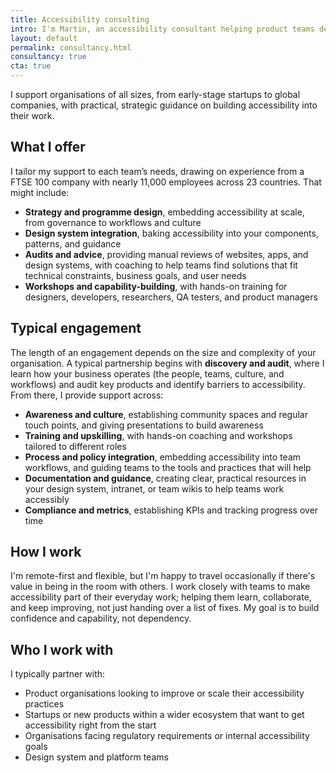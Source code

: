 ```yaml
---
title: Accessibility consulting
intro: I'm Martin, an accessibility consultant helping product teams design and build digital experiences that everyone can use.
layout: default
permalink: consultancy.html
consultancy: true
cta: true
---
```


I support organisations of all sizes, from early-stage startups to global companies, with practical, strategic guidance on building accessibility into their work.

## What I offer

I tailor my support to each team’s needs, drawing on experience from a FTSE 100 company with nearly 11,000 employees across 23 countries. That might include:

- <b>Strategy and programme design</b>, embedding accessibility at scale, from governance to workflows and culture
- <b>Design system integration</b>, baking accessibility into your components, patterns, and guidance
- <b>Audits and advice</b>, providing manual reviews of websites, apps, and design systems, with coaching to help teams find solutions that fit technical constraints, business goals, and user needs
- <b>Workshops and capability-building</b>, with hands-on training for designers, developers, researchers, QA testers, and product managers


## Typical engagement

The length of an engagement depends on the size and complexity of your organisation. A typical partnership begins with <b>discovery and audit</b>, where I learn how your business operates (the people, teams, culture, and workflows) and audit key products and identify barriers to accessibility. From there, I provide support across:

- <b>Awareness and culture</b>, establishing community spaces and regular touch points, and giving presentations to build awareness
- <b>Training and upskilling</b>, with hands-on coaching and workshops tailored to different roles
- <b>Process and policy integration</b>, embedding accessibility into team workflows, and guiding teams to the tools and practices that will help
- <b>Documentation and guidance</b>, creating clear, practical resources in your design system, intranet, or team wikis to help teams work accessibly
- <b>Compliance and metrics</b>, establishing KPIs and tracking progress over time


## How I work

I'm remote-first and flexible, but I'm happy to travel occasionally if there's value in being in the room with others. I work closely with teams to make accessibility part of their everyday work; helping them learn, collaborate, and keep improving, not just handing over a list of fixes. My goal is to build confidence and capability, not dependency.


## Who I work with

I typically partner with:

- Product organisations looking to improve or scale their accessibility practices
- Startups or new products within a wider ecosystem that want to get accessibility right from the start
- Organisations facing regulatory requirements or internal accessibility goals
- Design system and platform teams

